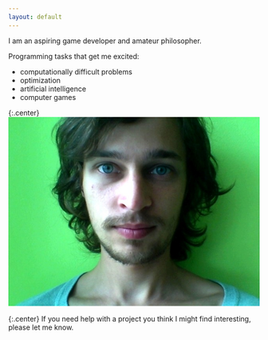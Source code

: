 ```yaml
---
layout: default
---
```


I am an aspiring game developer and amateur philosopher.

Programming tasks that get me excited:

* computationally difficult problems
* optimization
* artificial intelligence
* computer games

{:.center}
![My photo](/assets/face.jpg)

{:.center}
If you need help with a project you think I might find interesting,
please let me know.

